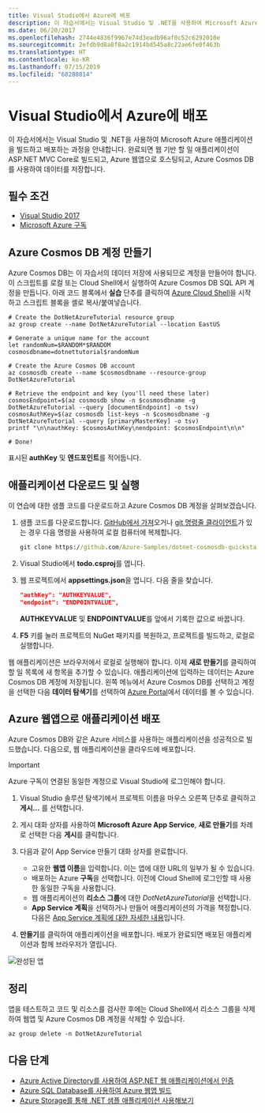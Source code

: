 ```yaml
---
title: Visual Studio에서 Azure에 배포
description: 이 자습서에서는 Visual Studio 및 .NET을 사용하여 Microsoft Azure 애플리케이션을 빌드하고 배포하는 과정을 안내합니다.
ms.date: 06/20/2017
ms.openlocfilehash: 2744e4836f9967e74d3eadb96af0c52c6292010e
ms.sourcegitcommit: 2efdb9d8a8f8a2c1914bd545a8c22ae6fe0f463b
ms.translationtype: HT
ms.contentlocale: ko-KR
ms.lasthandoff: 07/15/2019
ms.locfileid: "68280814"
---
```

# <a name="deploy-to-azure-from-visual-studio"></a>Visual Studio에서 Azure에 배포

이 자습서에서는 Visual Studio 및 .NET을 사용하여 Microsoft Azure 애플리케이션을 빌드하고 배포하는 과정을 안내합니다.  완료되면 웹 기반 할 일 애플리케이션이 ASP.NET MVC Core로 빌드되고, Azure 웹앱으로 호스팅되고, Azure Cosmos DB를 사용하여 데이터를 저장합니다.

## <a name="prerequisites"></a>필수 조건

* [Visual Studio 2017](https://www.visualstudio.com/downloads/)
* [Microsoft Azure 구독](https://azure.microsoft.com/free/)

## <a name="create-an-azure-cosmos-db-account"></a>Azure Cosmos DB 계정 만들기

Azure Cosmos DB는 이 자습서의 데이터 저장에 사용되므로 계정을 만들어야 합니다.  이 스크립트를 로컬 또는 Cloud Shell에서 실행하여 Azure Cosmos DB SQL API 계정을 만듭니다.  아래 코드 블록에서 **실습** 단추를 클릭하여 [Azure Cloud Shell](/azure/cloud-shell/)을 시작하고 스크립트 블록을 셸로 복사/붙여넣습니다.

```azurecli-interactive
# Create the DotNetAzureTutorial resource group
az group create --name DotNetAzureTutorial --location EastUS

# Generate a unique name for the account
let randomNum=$RANDOM*$RANDOM
cosmosdbname=dotnettutorial$randomNum

# Create the Azure Cosmos DB account
az cosmosdb create --name $cosmosdbname --resource-group DotNetAzureTutorial

# Retrieve the endpoint and key (you'll need these later)
cosmosEndpoint=$(az cosmosdb show -n $cosmosdbname -g DotNetAzureTutorial --query [documentEndpoint] -o tsv)
cosmosAuthKey=$(az cosmosdb list-keys -n $cosmosdbname -g DotNetAzureTutorial --query [primaryMasterKey] -o tsv)
printf "\n\nauthKey: $cosmosAuthKey\nendpoint: $cosmosEndpoint\n\n"

# Done!

```

표시된 **authKey** 및 **엔드포인트**를 적어둡니다. 

## <a name="downloading-and-running-the-application"></a>애플리케이션 다운로드 및 실행

이 연습에 대한 샘플 코드를 다운로드하고 Azure Cosmos DB 계정을 살펴보겠습니다.

1. 샘플 코드를 다운로드합니다.  [GitHub에서 가져](https://github.com/Azure-Samples/dotnet-cosmosdb-quickstart/)오거나 [git 명령줄 클라이언트](https://git-scm.com/)가 있는 경우 다음 명령을 사용하여 로컬 컴퓨터에 복제합니다.

    ```cmd
    git clone https://github.com/Azure-Samples/dotnet-cosmosdb-quickstart
    ```

2. Visual Studio에서 **todo.csproj**를 엽니다.

3. 웹 프로젝트에서 **appsettings.json**을 엽니다.  다음 줄을 찾습니다.

    ```json
    "authKey": "AUTHKEYVALUE",
    "endpoint": "ENDPOINTVALUE",
    ```
    **AUTHKEYVALUE** 및 **ENDPOINTVALUE**를 앞에서 기록한 값으로 바꿉니다.

4. **F5** 키를 눌러 프로젝트의 NuGet 패키지를 복원하고, 프로젝트를 빌드하고, 로컬로 실행합니다.

웹 애플리케이션은 브라우저에서 로컬로 실행해야 합니다.  이제 **새로 만들기**를 클릭하여 할 일 목록에 새 항목을 추가할 수 있습니다.  애플리케이션에 입력하는 데이터는 Azure Cosmos DB 계정에 저장됩니다.  왼쪽 메뉴에서 Azure Cosmos DB를 선택하고 계정을 선택한 다음 **데이터 탐색기**를 선택하여 [Azure Portal](https://portal.azure.com)에서 데이터를 볼 수 있습니다.

## <a name="deploying-the-application-as-an-azure-web-app"></a>Azure 웹앱으로 애플리케이션 배포

Azure Cosmos DB와 같은 Azure 서비스를 사용하는 애플리케이션을 성공적으로 빌드했습니다.  다음으로, 웹 애플리케이션을 클라우드에 배포합니다.

> [!IMPORTANT]
> Azure 구독이 연결된 동일한 계정으로 Visual Studio에 로그인해야 합니다.

1. Visual Studio 솔루션 탐색기에서 프로젝트 이름을 마우스 오른쪽 단추로 클릭하고 **게시...** 를 선택합니다.

2. 게시 대화 상자를 사용하여 **Microsoft Azure App Service**, **새로 만들기**를 차례로 선택한 다음 **게시**를 클릭합니다.

3. 다음과 같이 App Service 만들기 대화 상자를 완료합니다.

    * 고유한 **웹앱 이름**을 입력합니다.  이는 앱에 대한 URL의 일부가 될 수 있습니다.
    * 배포하는 Azure **구독**을 선택합니다.  이전에 Cloud Shell에 로그인할 때 사용한 동일한 구독을 사용합니다.
    * 웹 애플리케이션의 **리소스 그룹**에 대한 *DotNetAzureTutorial*을 선택합니다.
    * **App Service 계획**을 선택하거나 만들어 애플리케이션의 가격을 책정합니다.  다음은 [App Service 계획에 대한 자세한 내용](/azure/app-service/azure-web-sites-web-hosting-plans-in-depth-overview)입니다.

4. **만들기**를 클릭하여 애플리케이션을 배포합니다.  배포가 완료되면 배포된 애플리케이션과 함께 브라우저가 열립니다.

![완성된 앱](./media/dotnet-quickstart/todo.png)

## <a name="clean-up"></a>정리

앱을 테스트하고 코드 및 리소스를 검사한 후에는 Cloud Shell에서 리소스 그룹을 삭제하여 웹앱 및 Azure Cosmos DB 계정을 삭제할 수 있습니다.

```azurecli-interactive
az group delete -n DotNetAzureTutorial
```

## <a name="next-steps"></a>다음 단계

* [Azure Active Directory를 사용하여 ASP.NET 웹 애플리케이션에서 인증](/azure/active-directory/develop/active-directory-devquickstarts-webapp-dotnet)
* [Azure SQL Database를 사용하여 Azure 웹앱 빌드](/azure/app-service-web/web-sites-dotnet-get-started)
* [Azure Storage를 통해 .NET 샘플 애플리케이션 사용해보기](/azure/storage/storage-samples-dotnet)



